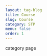 ```yaml
---
layout: tag-blog
title: Course
slug: Course
category: STP
menu: false
order: 1
---
```


category page